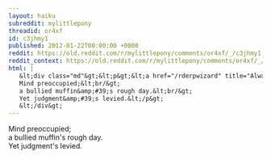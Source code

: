 ```yaml
---
layout: haiku
subreddit: mylittlepony
threadid: or4xf
id: c3jhmy1
published: 2012-01-22T00:00:00 +0000
reddit: https://old.reddit.com/r/mylittlepony/comments/or4xf/_/c3jhmy1
reddit_context: https://old.reddit.com/r/mylittlepony/comments/or4xf/_/c3jhmy1?context=3
html: |
   &lt;div class="md"&gt;&lt;p&gt;&lt;a href="/rderpwizard" title="Always Relevant / Sample Extrapolation / Paper Bag Princess"&gt;&lt;/a&gt;
   Mind preoccupied;&lt;br/&gt;
   a bullied muffin&amp;#39;s rough day.&lt;br/&gt;
   Yet judgment&amp;#39;s levied.&lt;/p&gt;
   &lt;/div&gt;
---
```


[](/rderpwizard "Always Relevant / Sample Extrapolation / Paper Bag Princess")
Mind preoccupied;  
a bullied muffin's rough day.  
Yet judgment's levied.